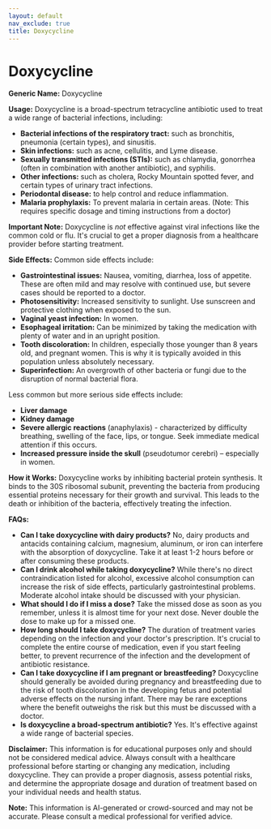 ```yaml
---
layout: default
nav_exclude: true
title: Doxycycline
---
```


# Doxycycline

**Generic Name:** Doxycycline

**Usage:** Doxycycline is a broad-spectrum tetracycline antibiotic used to treat a wide range of bacterial infections, including:

* **Bacterial infections of the respiratory tract:** such as bronchitis, pneumonia (certain types), and sinusitis.
* **Skin infections:** such as acne, cellulitis, and Lyme disease.
* **Sexually transmitted infections (STIs):** such as chlamydia, gonorrhea (often in combination with another antibiotic), and syphilis.
* **Other infections:** such as cholera, Rocky Mountain spotted fever, and certain types of urinary tract infections.
* **Periodontal disease:**  to help control and reduce inflammation.
* **Malaria prophylaxis:** To prevent malaria in certain areas.  (Note: This requires specific dosage and timing instructions from a doctor)

**Important Note:** Doxycycline is *not* effective against viral infections like the common cold or flu.  It's crucial to get a proper diagnosis from a healthcare provider before starting treatment.


**Side Effects:** Common side effects include:

* **Gastrointestinal issues:** Nausea, vomiting, diarrhea, loss of appetite.  These are often mild and may resolve with continued use, but severe cases should be reported to a doctor.
* **Photosensitivity:** Increased sensitivity to sunlight.  Use sunscreen and protective clothing when exposed to the sun.
* **Vaginal yeast infection:** In women.
* **Esophageal irritation:** Can be minimized by taking the medication with plenty of water and in an upright position.
* **Tooth discoloration:** In children, especially those younger than 8 years old, and pregnant women. This is why it is typically avoided in this population unless absolutely necessary.
* **Superinfection:**  An overgrowth of other bacteria or fungi due to the disruption of normal bacterial flora.

Less common but more serious side effects include:

* **Liver damage**
* **Kidney damage**
* **Severe allergic reactions** (anaphylaxis) - characterized by difficulty breathing, swelling of the face, lips, or tongue.  Seek immediate medical attention if this occurs.
* **Increased pressure inside the skull** (pseudotumor cerebri) – especially in women.


**How it Works:** Doxycycline works by inhibiting bacterial protein synthesis.  It binds to the 30S ribosomal subunit, preventing the bacteria from producing essential proteins necessary for their growth and survival.  This leads to the death or inhibition of the bacteria, effectively treating the infection.


**FAQs:**

* **Can I take doxycycline with dairy products?**  No, dairy products and antacids containing calcium, magnesium, aluminum, or iron can interfere with the absorption of doxycycline.  Take it at least 1-2 hours before or after consuming these products.
* **Can I drink alcohol while taking doxycycline?** While there's no direct contraindication listed for alcohol, excessive alcohol consumption can increase the risk of side effects, particularly gastrointestinal problems.  Moderate alcohol intake should be discussed with your physician.
* **What should I do if I miss a dose?** Take the missed dose as soon as you remember, unless it is almost time for your next dose.  Never double the dose to make up for a missed one.
* **How long should I take doxycycline?** The duration of treatment varies depending on the infection and your doctor's prescription.  It's crucial to complete the entire course of medication, even if you start feeling better, to prevent recurrence of the infection and the development of antibiotic resistance.
* **Can I take doxycycline if I am pregnant or breastfeeding?**  Doxycycline should generally be avoided during pregnancy and breastfeeding due to the risk of tooth discoloration in the developing fetus and potential adverse effects on the nursing infant. There may be rare exceptions where the benefit outweighs the risk but this must be discussed with a doctor.
* **Is doxycycline a broad-spectrum antibiotic?** Yes. It's effective against a wide range of bacterial species.

**Disclaimer:** This information is for educational purposes only and should not be considered medical advice.  Always consult with a healthcare professional before starting or changing any medication, including doxycycline.  They can provide a proper diagnosis, assess potential risks, and determine the appropriate dosage and duration of treatment based on your individual needs and health status.


**Note:** This information is AI-generated or crowd-sourced and may not be accurate. Please consult a medical professional for verified advice.